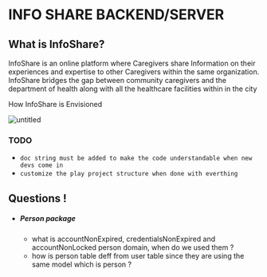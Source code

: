 INFO SHARE BACKEND/SERVER
=========================

## What is InfoShare?
InfoShare is an online platform where Caregivers share Information on their experiences and expertise to other Caregivers 
within the same organization. InfoShare bridges the gap between community caregivers and the department of health along
with all the healthcare facilities within in the city

How InfoShare is Envisioned

![untitled](https://cloud.githubusercontent.com/assets/20682492/17886211/07a227a8-6921-11e6-9646-d4feb7987bc6.jpg)


### TODO 
 * ``doc string must be added to make the code understandable when new devs come in``
 * ``customize the play project structure when done with everthing``
 
 ## Questions !
    
  * ##### Person package
    * what is accountNonExpired, credentialsNonExpired and accountNonLocked person domain, when do we used them ? 
    * how is person table deff from user table since they are using the same model which is person ?